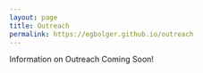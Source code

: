 ```yaml
---
layout: page
title: Outreach
permalink: https://egbolger.github.io/outreach
---
```

Information on Outreach Coming Soon!